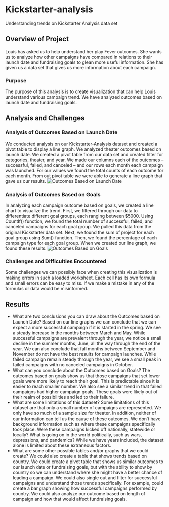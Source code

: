 # Kickstarter-analysis
Understanding trends on Kickstarter Analysis data set
## Overview of Project
Louis has asked us to help understand her play Fever outcomes.  She wants us to analyze how other campaigns have compared in relations to their launch date and fundraising goals to glean more useful information. She has given us a data set that gives us more information about each campaign.
### Purpose
The purpose of this analysis is to create visualization that can help Louis understand various campaign trend. We have analyzed outcomes based on launch date and fundraising goals.
## Analysis and Challenges
### Analysis of Outcomes Based on Launch Date
We conducted analysis on our Kickstarter-Analysis dataset and created a pivot table to display a line graph. We analyzed theater outcomes based on launch date. We created a pivot table from our data set and created filter for categories, theater, and year. We made our columns each of the outcomes – successful, failed, and canceled – and our rows each month each campaign was launched. For our values we found the total counts of each outcome for each month. From out pivot table we were able to generate a line graph that gave us our results. ![Outcomes Based on Launch Date](Git/Kickstarter-analysis/Resources/Theater_Outcomes_vs_Launch.png)
### Analysis of Outcomes Based on Goals
In analyzing each campaign outcome based on goals, we created a line chart to visualize the trend. First, we filtered through our data to differentiate different goal groups, each ranging between $5000. Using CountIf() function, we found the total number of successful, failed, and canceled campaigns for each goal group. We pulled this data from the original Kickstarter data set. Next, we found the sum of project for each goal group using Sum() function. Then, we found the percentage of each campaign type for each goal group. When we created our line graph, we found these results. ![Outcomes Based on Goals](Git/Kickstarter-analysis/Resources/Outcomes_vs_Goals.png)
### Challenges and Difficulties Encountered
Some challenges we can possibly face when creating this visualization is making errors in such a loaded worksheet. Each cell has its own formula and small errors can be easy to miss. If we make a mistake in any of the formulas or data would be misinformed. 
## Results
- What are two conclusions you can draw about the Outcomes based on Launch Date?
Based on our line graphs we can conclude that we can expect a more successful campaign if it is started in the spring. We see a steady increase in the months between March and May. While successful campaigns are prevalent through the year, we notice a small decline in the summer months, June, all the way through the end of the year. We can also conclude that fall months between September and November do not have the best results for campaign launches. While failed campaign remain steady through the year, we see a small peak in failed campaigns with no canceled campaigns in October.
- What can you conclude about the Outcomes based on Goals?
The outcomes based on goals show us that those campaigns that set lower goals were more likely to reach their goal. This is predictable since it is easier to reach smaller number. We also see a similar trend in that failed campaigns had higher campaign goals. These goals were likely out of their realm of possibilities and led to their failure. 
- What are some limitations of this dataset?
Some limitations of this dataset are that only a small number of campaigns are represented. We only have so much of a sample size for theater. In addition, neither of our information can tell us the cause of these outcomes. We don’t have background information such as where these campaigns specifically took place. Were these campaigns kicked off nationally, statewide or locally? What is going on in the world politically, such as wars, depressions, and pandemics? While we have years included, the dataset alone is limited about these extraneous factors.
- What are some other possible tables and/or graphs that we could create?
We could also create a table that shows trends based on country. We could create a pivot table that shows us similar outcomes to our launch date or fundraising goals, but with the ability to show by country so we can understand where she might have a better chance of leading a campaign. We could also single out and filter for successful campaigns and understand those trends specifically. For example, could create a bar graph showing how successful campaigns performed by country. We could also analyze our outcome based on length of campaign and how that would affect fundraising goals.
